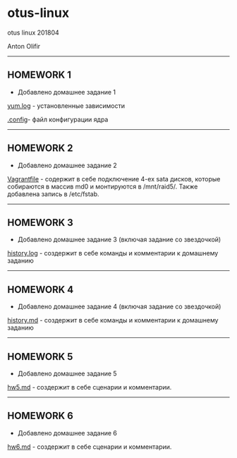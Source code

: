 # otus-linux
otus linux 201804

Anton Olifir

-------------
## HOMEWORK 1

* Добавлено домашнее задание 1

[yum.log](./hw1/yum.log) - установленные зависимости

[.config](./hw1/.config)- файл конфигурации ядра

-------------
## HOMEWORK 2

* Добавлено домашнее задание 2

[Vagrantfile](./hw2/Vagrantfile) - содержит в себе подключение 4-ех sata дисков, которые собираются в массив md0 и монтируются в /mnt/raid5/. Также добавлена запись в /etc/fstab.

-------------
## HOMEWORK 3

* Добавлено домашнее задание 3 (включая задание со звездочкой)

[history.log](./hw3/history.log) - создержит в себе команды и комментарии к домашнему заданию

-------------
## HOMEWORK 4

* Добавлено домашнее задание 4 (включая задание со звездочкой)

[history.md](./hw4/history.md) - создержит в себе команды и комментарии к домашнему заданию

-------------
## HOMEWORK 5

* Добавлено домашнее задание 5

[hw5.md](./hw5/hw5.md) - создержит в себе сценарии и комментарии.

-------------
## HOMEWORK 6

* Добавлено домашнее задание 6

[hw6.md](./hw6/hw6.md) - создержит в себе сценарии и комментарии.


